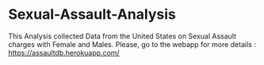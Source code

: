 # Sexual-Assault-Analysis

This Analysis collected Data from the United States on Sexual Assault charges with Female and Males. 
Please, go to the webapp for more details : https://assaultdb.herokuapp.com/
